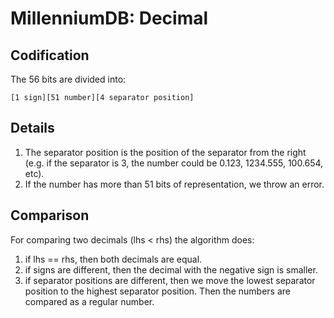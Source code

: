 # MillenniumDB: Decimal

## Codification
The 56 bits are divided into:
```
[1 sign][51 number][4 separator position]
```

## Details
1. The separator position is the position of the separator from the right (e.g. if the separator is 3, the number could be 0.123, 1234.555, 100.654, etc).
2. If the number has more than 51 bits of representation, we throw an error.

## Comparison
For comparing two decimals (lhs < rhs) the algorithm does:
1. if lhs == rhs, then both decimals are equal.
2. if signs are different, then the decimal with the negative sign is smaller.
3. if separator positions are different, then we move the lowest separator position to the highest separator position. Then the numbers are compared as a regular number.
